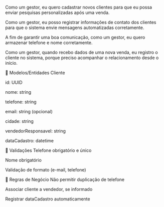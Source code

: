 Como um gestor, eu quero cadastrar novos clientes para que eu possa enviar pesquisas personalizadas após uma venda.

Como um gestor, eu posso registrar informações de contato dos clientes para que o sistema envie mensagens automatizadas corretamente.

A fim de garantir uma boa comunicação, como um gestor, eu quero armazenar telefone e nome corretamente.

Como um gestor, quando recebo dados de uma nova venda, eu registro o cliente no sistema, porque preciso acompanhar o relacionamento desde o início.

📌 Modelos/Entidades
Cliente

id: UUID

nome: string

telefone: string

email: string (opcional)

cidade: string

vendedorResponsavel: string

dataCadastro: datetime

📌 Validações
Telefone obrigatório e único

Nome obrigatório

Validação de formato (e-mail, telefone)

📌 Regras de Negócio
Não permitir duplicação de telefone

Associar cliente a vendedor, se informado

Registrar dataCadastro automaticamente